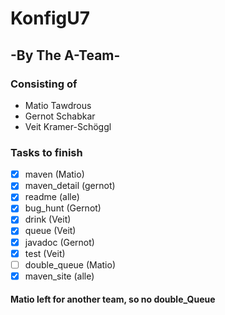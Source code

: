 # KonfigU7
## -By The A-Team-
### Consisting of

- Matio Tawdrous
- Gernot Schabkar
- Veit Kramer-Schöggl

### Tasks to finish

- [x] maven (Matio)
- [x] maven_detail (gernot)
- [x] readme (alle)
- [x] bug_hunt (Gernot)
- [x] drink (Veit)
- [x] queue (Veit)
- [x] javadoc (Gernot)
- [x] test (Veit)
- [ ] double_queue (Matio)
- [x] maven_site (alle)

#### Matio left for another team, so no double_Queue